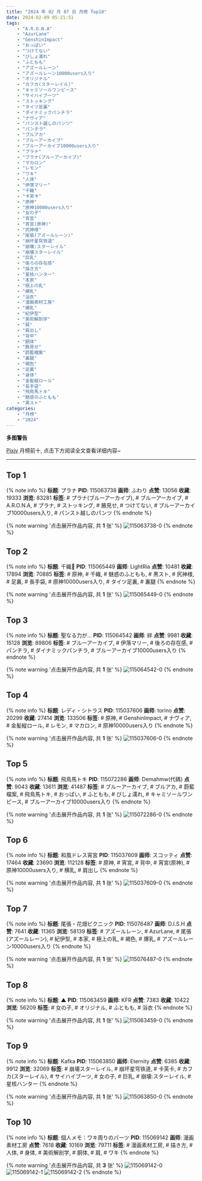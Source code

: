 ```yaml
---
title: "2024 年 02 月 07 日 月榜 Top10"
date: 2024-02-09 05:21:51
tags:
    - "A.R.O.N.A"
    - "AzurLane"
    - "GenshinImpact"
    - "おっぱい"
    - "つけてない"
    - "びしょ濡れ"
    - "ふともも"
    - "アズールレーン"
    - "アズールレーン10000users入り"
    - "オリジナル"
    - "カフカ(スターレイル)"
    - "キャミソールワンピース"
    - "サイハイブーツ"
    - "ストッキング"
    - "タイツ足裏"
    - "ダイナミックパンチラ"
    - "ナヴィア"
    - "パンスト越しのパンツ"
    - "パンチラ"
    - "ブルアカ"
    - "ブルーアーカイブ"
    - "ブルーアーカイブ10000users入り"
    - "プラナ"
    - "プラナ(ブルーアーカイブ)"
    - "マカロン"
    - "レモン"
    - "ワキ"
    - "人体"
    - "伊落マリー"
    - "千織"
    - "卡芙卡"
    - "原神"
    - "原神10000users入り"
    - "女の子"
    - "宵宮"
    - "宵宮(原神)"
    - "尻神様"
    - "尾張(アズールレーン)"
    - "崩坏星穹铁道"
    - "崩壊:スターレイル"
    - "崩壊スターレイル"
    - "巨乳"
    - "後ろの存在感"
    - "描き方"
    - "星核ハンター"
    - "本家"
    - "極上の乳"
    - "横乳"
    - "浴衣"
    - "漫画素材工房"
    - "爆乳"
    - "紀伊型"
    - "美術解剖学"
    - "肩"
    - "肩出し"
    - "背中"
    - "胴体"
    - "腋見せ"
    - "蔚藍檔案"
    - "裏腿"
    - "褐色"
    - "足裏"
    - "身体"
    - "金髪縦ロール"
    - "長手袋"
    - "飛鳥馬トキ"
    - "魅惑のふともも"
    - "黒スト"
categories:
    - "月榜"
    - "2024"
---
```


<i class="fa fa-triangle-exclamation"></i>**多图警告**<i class="fa fa-triangle-exclamation"></i>

[Pixiv](https://www.pixiv.net/) 月榜前十, 点击下方阅读全文查看详细内容~

<!-- more -->

---

## Top 1

{% note info %}
**标题**: プラナ
**PID**: 115063738 **画师**: ふわり
**点赞**: 13056 **收藏**: 19333 **浏览**: 83281
**标签**: # プラナ(ブルーアーカイブ), # ブルーアーカイブ, # A.R.O.N.A, # プラナ, # ストッキング, # 腋見せ, # つけてない, # ブルーアーカイブ10000users入り, # パンスト越しのパンツ
{% endnote %}

{% note warning '点击展开作品内容, 共 **1** 张' %}
![115063738-0](https://i.pixiv.re/img-original/img/2024/01/11/00/03/25/115063738_p0.jpg)
{% endnote %}

## Top 2

{% note info %}
**标题**: 千織🎨
**PID**: 115065449 **画师**: LightRia
**点赞**: 10481 **收藏**: 17894 **浏览**: 70885
**标签**: # 原神, # 千織, # 魅惑のふともも, # 黒スト, # 尻神様, # 足裏, # 長手袋, # 原神10000users入り, # タイツ足裏, # 裏腿
{% endnote %}

{% note warning '点击展开作品内容, 共 **1** 张' %}
![115065449-0](https://i.pixiv.re/img-original/img/2024/01/11/01/07/53/115065449_p0.jpg)
{% endnote %}

## Top 3

{% note info %}
**标题**: 聖なる力が…
**PID**: 115064542 **画师**: 絆
**点赞**: 9981 **收藏**: 15128 **浏览**: 89806
**标签**: # ブルーアーカイブ, # 伊落マリー, # 後ろの存在感, # パンチラ, # ダイナミックパンチラ, # ブルーアーカイブ10000users入り
{% endnote %}

{% note warning '点击展开作品内容, 共 **1** 张' %}
![115064542-0](https://i.pixiv.re/img-original/img/2024/01/11/00/30/00/115064542_p0.jpg)
{% endnote %}

## Top 4

{% note info %}
**标题**: レディ・シトラス
**PID**: 115037606 **画师**: torino
**点赞**: 20299 **收藏**: 27414 **浏览**: 133506
**标签**: # 原神, # GenshinImpact, # ナヴィア, # 金髪縦ロール, # レモン, # マカロン, # 原神10000users入り
{% endnote %}

{% note warning '点击展开作品内容, 共 **1** 张' %}
![115037606-0](https://i.pixiv.re/img-original/img/2024/01/10/00/00/25/115037606_p0.jpg)
{% endnote %}

## Top 5

{% note info %}
**标题**: 飛鳥馬トキ
**PID**: 115072286 **画师**: Demahmw(代碼)
**点赞**: 9043 **收藏**: 13611 **浏览**: 41487
**标签**: # ブルーアーカイブ, # ブルアカ, # 蔚藍檔案, # 飛鳥馬トキ, # おっぱい, # ふともも, # びしょ濡れ, # キャミソールワンピース, # ブルーアーカイブ10000users入り
{% endnote %}

{% note warning '点击展开作品内容, 共 **1** 张' %}
![115072286-0](https://i.pixiv.re/img-original/img/2024/01/11/10/41/04/115072286_p0.jpg)
{% endnote %}

## Top 6

{% note info %}
**标题**: 和風ドレス宵宮
**PID**: 115037609 **画师**: スコッティ
**点赞**: 17464 **收藏**: 23690 **浏览**: 112128
**标签**: # 原神, # 宵宮, # 背中, # 宵宮(原神), # 原神10000users入り, # 横乳, # 肩出し
{% endnote %}

{% note warning '点击展开作品内容, 共 **1** 张' %}
![115037609-0](https://i.pixiv.re/img-original/img/2024/01/10/00/00/26/115037609_p0.jpg)
{% endnote %}

## Top 7

{% note info %}
**标题**: 尾張・花畑ピクニック
**PID**: 115076487 **画师**: D.I.S.H
**点赞**: 7641 **收藏**: 11365 **浏览**: 58139
**标签**: # アズールレーン, # AzurLane, # 尾張(アズールレーン), # 紀伊型, # 本家, # 極上の乳, # 褐色, # 爆乳, # アズールレーン10000users入り
{% endnote %}

{% note warning '点击展开作品内容, 共 **1** 张' %}
![115076487-0](https://i.pixiv.re/img-original/img/2024/01/11/15/43/12/115076487_p0.jpg)
{% endnote %}

## Top 8

{% note info %}
**标题**: ▲
**PID**: 115063459 **画师**: KFR
**点赞**: 7383 **收藏**: 10422 **浏览**: 56209
**标签**: # 女の子, # オリジナル, # ふともも, # 浴衣
{% endnote %}

{% note warning '点击展开作品内容, 共 **1** 张' %}
![115063459-0](https://i.pixiv.re/img-original/img/2024/01/11/00/00/21/115063459_p0.jpg)
{% endnote %}

## Top 9

{% note info %}
**标题**: Kafka
**PID**: 115063850 **画师**: Eternity
**点赞**: 6385 **收藏**: 9912 **浏览**: 32069
**标签**: # 崩壊スターレイル, # 崩坏星穹铁道, # 卡芙卡, # カフカ(スターレイル), # サイハイブーツ, # 女の子, # 巨乳, # 崩壊:スターレイル, # 星核ハンター
{% endnote %}

{% note warning '点击展开作品内容, 共 **1** 张' %}
![115063850-0](https://i.pixiv.re/img-original/img/2024/01/11/00/06/29/115063850_p0.jpg)
{% endnote %}

## Top 10

{% note info %}
**标题**: 個人メモ：ワキ周りのパーツ
**PID**: 115069142 **画师**: 漫画素材工房
**点赞**: 7618 **收藏**: 10169 **浏览**: 79711
**标签**: # 漫画素材工房, # 描き方, # 人体, # 身体, # 美術解剖学, # 胴体, # 肩, # ワキ
{% endnote %}

{% note warning '点击展开作品内容, 共 **3** 张' %}
![115069142-0](https://i.pixiv.re/img-original/img/2024/01/11/06/00/05/115069142_p0.jpg)
![115069142-1](https://i.pixiv.re/img-original/img/2024/01/11/06/00/05/115069142_p1.jpg)
![115069142-2](https://i.pixiv.re/img-original/img/2024/01/11/06/00/05/115069142_p2.jpg)
{% endnote %}
